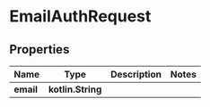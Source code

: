 
# EmailAuthRequest

## Properties
Name | Type | Description | Notes
------------ | ------------- | ------------- | -------------
**email** | **kotlin.String** |  | 



